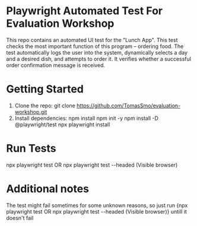 # Playwright Automated Test For Evaluation Workshop

This repo contains an automated UI test for the "Lunch App". 
This test checks the most important function of this program – ordering food. The test automatically logs the user into the system, dynamically selects a day and a desired dish, and attempts to order it. It verifies whether a successful order confirmation message is received.

# Getting Started

1. Clone the repo: git clone https://github.com/TomasSmo/evaluation-workshop.git
2. Install dependencies: 
    npm install
    npm init -y
    npm install -D @playwright/test
    npx playwright install


# Run Tests 

npx playwright test
OR 
npx playwright test --headed (Visible browser)

# Additional notes

The test might fail sometimes for some unknown reasons, so just run {npx playwright test OR npx playwright test --headed (Visible browser)} untill it doesn't fail
